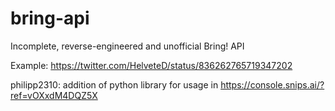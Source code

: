 # bring-api
Incomplete, reverse-engineered and unofficial Bring! API

Example: https://twitter.com/HelveteD/status/836262765719347202


philipp2310:
addition of python library for usage in https://console.snips.ai/?ref=vOXxdM4DQZ5X
